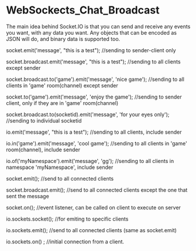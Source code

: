 # WebSockects_Chat_Broadcast
The main idea behind Socket.IO is that you can send and receive any events you want, with any data you want. Any objects that can be encoded as JSON will do, and binary data is supported too.


socket.emit('message', "this is a test"); //sending to sender-client only

socket.broadcast.emit('message', "this is a test"); //sending to all clients except sender

socket.broadcast.to('game').emit('message', 'nice game'); //sending to all clients in 'game' room(channel) except sender

socket.to('game').emit('message', 'enjoy the game'); //sending to sender client, only if they are in 'game' room(channel)

socket.broadcast.to(socketid).emit('message', 'for your eyes only'); //sending to individual socketid

io.emit('message', "this is a test"); //sending to all clients, include sender

io.in('game').emit('message', 'cool game'); //sending to all clients in 'game' room(channel), include sender

io.of('myNamespace').emit('message', 'gg'); //sending to all clients in namespace 'myNamespace', include sender

socket.emit(); //send to all connected clients

socket.broadcast.emit(); //send to all connected clients except the one that sent the message

socket.on(); //event listener, can be called on client to execute on server

io.sockets.socket(); //for emiting to specific clients

io.sockets.emit(); //send to all connected clients (same as socket.emit)

io.sockets.on() ; //initial connection from a client.
